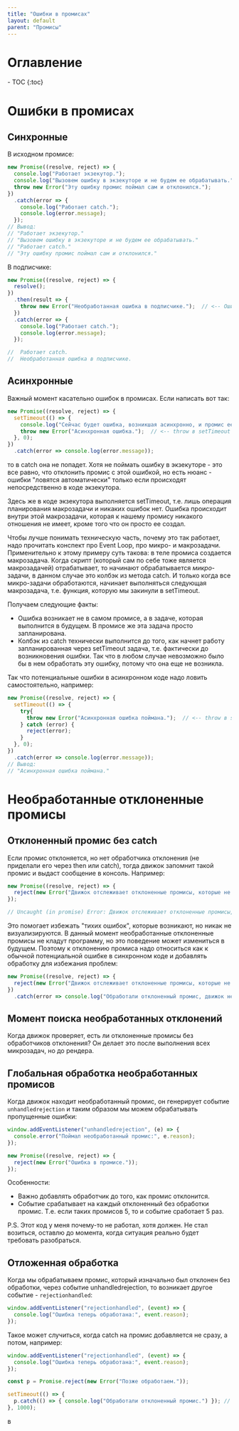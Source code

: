 ```yaml
---
title: "Ошибки в промисах"
layout: default
parent: "Промисы"
---
```






<h1>Оглавление</h1>
- TOC
{:toc}



# Ошибки в промисах

## Синхронные

В исходном промисе:

```javascript
new Promise((resolve, reject) => {
  console.log("Работает экзекутор.");
  console.log("Вызовем ошибку в экзекуторе и не будем ее обрабатывать.");
  throw new Error("Эту ошибку промис поймал сам и отклонился.");
})  
  .catch(error => {
    console.log("Работает catch.");
    console.log(error.message);
  });
// Вывод:
// "Работает экзекутор." 
// "Вызовем ошибку в экзекуторе и не будем ее обрабатывать." 
// "Работает catch." 
// "Эту ошибку промис поймал сам и отклонился." 
```

В подписчике:

```javascript
new Promise((resolve, reject) => {
  resolve();
})
  .then(result => {
    throw new Error("Необработанная ошибка в подписчике.");  // <-- Ошибка в подписчике.
  })
  .catch(error => {
    console.log("Работает catch.");
    console.log(error.message);
  });

//  Работает catch.
//  Необработанная ошибка в подписчике.
```

## Асинхронные

Важный момент касательно ошибок в промисах. Если написать вот так:

```javascript
new Promise((resolve, reject) => {
  setTimeout(() => { 
    console.log("Сейчас будет ошибка, возникшая асинхронно, и промис ее не поймает");
    throw new Error("Асинхронная ошибка.");  // <-- throw в setTimeout
  }, 0);
})
  .catch(error => console.log(error.message));
```

то в catch она не попадет. Хотя не поймать ошибку в экзекуторе - это все равно, что отклонить промис с этой ошибкой, но есть нюанс - ошибки "ловятся автоматически" только если происходят непосредственно в коде экзекутора.

Здесь же в коде экзекутора выполняется setTimeout, т.е. лишь операция планирования макрозадачи и никаких ошибок нет. Ошибка происходит внутри этой макрозадачи, которая к нашему промису никакого отношения не имеет, кроме того что он просто ее создал.

Чтобы лучше понимать техническую часть, почему это так работает, надо прочитать конспект про Event Loop, про микро- и макрозадачи. Применительно к этому примеру суть такова: в теле промиса создается макрозадача. Когда скрипт (который сам по себе тоже является макрозадачей) отрабатывает, то начинают обрабатывается *микро*-задачи, в данном случае это колбэк из метода catch. И только когда все микро-задачи обработаются, начинает выполняться следующая макрозадача, т.е. функция, которую мы закинули в setTimeout.

Получаем следующие факты:

* Ошибка возникает не в самом промисе, а в задаче, которая выполнится в будущем. В промисе же эта задача просто запланирована.
* Колбэк из catch технически выполнится до того, как начнет работу запланированная через setTimeout задача, т.е. фактически до возникновения ошибки. Так что в любом случае невозможно было бы в нем обработать эту ошибку, потому что она еще не возникла.

Так что потенциальные ошибки в асинхронном коде надо ловить самостоятельно, например:

```javascript
new Promise((resolve, reject) => {
  setTimeout(() => { 
    try{
      throw new Error("Асинхронная ошибка поймана.");  // <-- throw в setTimeout
    } catch (error) {
      reject(error);
    }
  }, 0);
})
  .catch(error => console.log(error.message));
// Вывод:
// "Асинхронная ошибка поймана."
```



# Необработанные отклоненные промисы

## Отклоненный промис без catch

Если промис отклоняется, но нет обработчика отклонения (не приделали его через then или catch), тогда движок запомнит такой промис и выдаст сообщение в консоль. Например:

```javascript
new Promise((resolve, reject) => {
  reject(new Error("Движок отслеживает отклоненные промисы, которые не были обработаны."));
});

// Uncaught (in promise) Error: Движок отслеживает отклоненные промисы, которые не были обработаны.
```

Это помогает избежать "тихих ошибок", которые возникают, но никак не визуализируются. В данный момент необработанные отклоненные промисы не кладут программу, но это поведение может измениться в будущем. Поэтому к отклонению промиса надо относиться как к обычной потенциальной ошибке в синхронном коде и добавлять обработку для избежания проблем:

```javascript
new Promise((resolve, reject) => {
  reject(new Error("Движок отслеживает отклоненные промисы, которые не были обработаны."));
})
  .catch(error => console.log("Обработали отклоненный промис, движок не беспокойся."));
```

## Момент поиска необработанных отклонений

Когда движок проверяет, есть ли отклоненные промисы без обработчиков отклонения? Он делает это после выполнения всех микрозадач, но до рендера.

## Глобальная обработка необработанных промисов

Когда движок находит необработанный промис, он генерирует событие `unhandledrejection` и таким образом мы можем обрабатывать пропущенные ошибки:

```javascript
window.addEventListener("unhandledrejection", (e) => {
  console.error("Поймал необработанный промис:", e.reason);
});

new Promise((resolve, reject) => {
  reject(new Error("Ошибка в промисе."));
});
```

Особенности:

* Важно добавлять обработчик до того, как промис отклонится.
* Событие срабатывает на каждый отклоненный без обработки промис. Т.е. если таких промисов 5, то и событие сработает 5 раз.

P.S. Этот код у меня почему-то не работал, хотя должен. Не стал возиться, оставлю до момента, когда ситуация реально будет требовать разобраться.

## Отложенная обработка

Когда мы обрабатываем промис, который изначально был отклонен без обработки, через событие unhandledrejection, то возникает другое событие - `rejectionhandled`:

```javascript
window.addEventListener("rejectionhandled", (event) => {
  console.log("Ошибка теперь обработана:", event.reason);
});
```

Такое может случиться, когда catch на промис добавляется не сразу, а потом, например:

```javascript
window.addEventListener("rejectionhandled", (event) => {
  console.log("Ошибка теперь обработана:", event.reason);
});

const p = Promise.reject(new Error("Позже обработаем."));

setTimeout(() => {
  p.catch(() => { console.log("Обработали отклоненный промис.") }); // <-- Обрабатываем позже.
}, 1000);
```

в